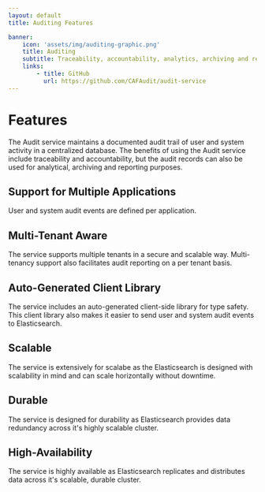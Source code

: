 ```yaml
---
layout: default
title: Auditing Features

banner:
    icon: 'assets/img/auditing-graphic.png'
    title: Auditing
    subtitle: Traceability, accountability, analytics, archiving and reporting of application tenant events.
    links:
        - title: GitHub
          url: https://github.com/CAFAudit/audit-service
---
```


# Features

The Audit service maintains a documented audit trail of user and system activity in a centralized database. The benefits of using the Audit service include traceability and accountability, but the audit records can also be used for analytical, archiving and reporting purposes. 

## Support for Multiple Applications
User and system audit events are defined per application.

## Multi-Tenant Aware
The service supports multiple tenants in a secure and scalable way. Multi-tenancy support also facilitates audit reporting on a per tenant basis. 

## Auto-Generated Client Library
The service includes an auto-generated client-side library for type safety. This client library also makes it easier to send user and system audit events to Elasticsearch.

## Scalable
The service is extensively for scalabe as the Elasticsearch is designed with scalability in mind and can scale horizontally without downtime.

## Durable
The service is designed for durability as Elasticsearch provides data redundancy across it's highly scalable cluster.

## High-Availability
The service is highly available as Elasticsearch replicates and distributes data across it's scalable, durable cluster.

